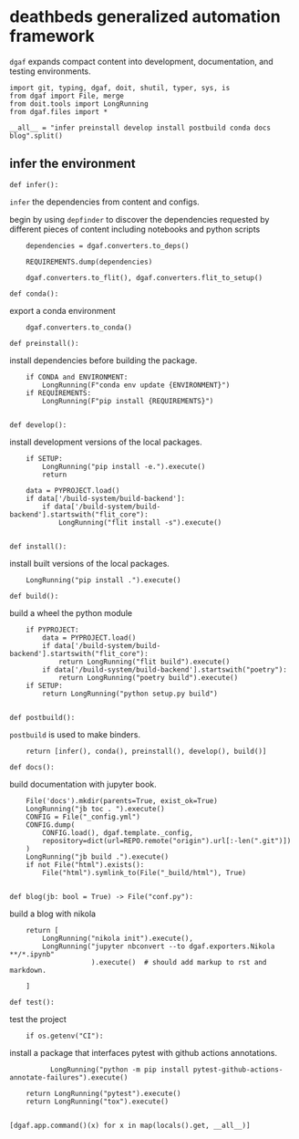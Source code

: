# deathbeds generalized automation framework

`dgaf` expands compact content into development, documentation, and testing environments.

    import git, typing, dgaf, doit, shutil, typer, sys, is
    from dgaf import File, merge
    from doit.tools import LongRunning
    from dgaf.files import *

    __all__ = "infer preinstall develop install postbuild conda docs blog".split()

## infer the environment

    def infer():

`infer` the dependencies from content and configs.

begin by using `depfinder` to discover the dependencies requested by different pieces of content
including notebooks and python scripts

        dependencies = dgaf.converters.to_deps()
        
        REQUIREMENTS.dump(dependencies)

        dgaf.converters.to_flit(), dgaf.converters.flit_to_setup()

    def conda():

export a conda environment

        dgaf.converters.to_conda()

    def preinstall():

install dependencies before building the package.

        if CONDA and ENVIRONMENT:
            LongRunning(F"conda env update {ENVIRONMENT}")
        if REQUIREMENTS:
            LongRunning(F"pip install {REQUIREMENTS}")

        
    def develop():

install development versions of the local packages.

        if SETUP:
            LongRunning("pip install -e.").execute()
            return

        data = PYPROJECT.load()
        if data['/build-system/build-backend']:
            if data['/build-system/build-backend'].startswith("flit_core"):
                LongRunning("flit install -s").execute()
        

    def install():

install built versions of the local packages.

        LongRunning("pip install .").execute()

    def build():

build a wheel the python module

        if PYPROJECT:
            data = PYPROJECT.load()
            if data['/build-system/build-backend'].startswith("flit_core"):
                return LongRunning("flit build").execute()
            if data['/build-system/build-backend'].startswith("poetry"):
                return LongRunning("poetry build").execute()
        if SETUP:
            return LongRunning("python setup.py build")


    def postbuild():

`postbuild` is used to make binders.

        return [infer(), conda(), preinstall(), develop(), build()]

    def docs():

build documentation with jupyter book.

        File('docs').mkdir(parents=True, exist_ok=True)
        LongRunning("jb toc . ").execute()
        CONFIG = File("_config.yml")
        CONFIG.dump(
            CONFIG.load(), dgaf.template._config,
            repository=dict(url=REPO.remote("origin").url[:-len(".git")])
        )
        LongRunning("jb build .").execute()
        if not File("html").exists():
            File("html").symlink_to(File("_build/html"), True)


    def blog(jb: bool = True) -> File("conf.py"):
        
build a blog with nikola

        return [
            LongRunning("nikola init").execute(),
            LongRunning("jupyter nbconvert --to dgaf.exporters.Nikola **/*.ipynb"
                        ).execute()  # should add markup to rst and markdown.

        ]

    def test():

test the project

        if os.getenv("CI"):

install a package that interfaces pytest with github actions annotations.

              LongRunning("python -m pip install pytest-github-actions-annotate-failures").execute()

        return LongRunning("pytest").execute()
        return LongRunning("tox").execute()


    [dgaf.app.command()(x) for x in map(locals().get, __all__)]

[`flit`]: #
[`poetry`]: #